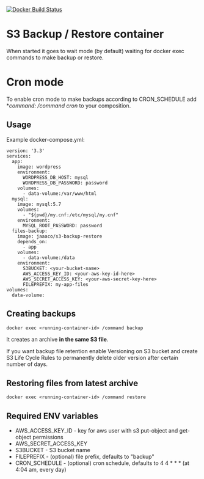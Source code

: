 [![Docker Build Status](https://img.shields.io/docker/build/jaaaco/s3-backup-restore.svg)](https://hub.docker.com/r/jaaaco/s3-backup-restore/)

# S3 Backup / Restore container

When started it goes to wait mode (by default) waiting for docker exec commands 
to make backup or restore. 

# Cron mode

To enable cron mode to make backups according to CRON_SCHEDULE add **command: /command cron* to your composition.

## Usage

Example docker-compose.yml:

```
version: '3.3'
services:
  app:
    image: wordpress
    environment:
      WORDPRESS_DB_HOST: mysql
      WORDPRESS_DB_PASSWORD: password
    volumes:
      - data-volume:/var/www/html
  mysql:
    image: mysql:5.7
    volumes:
      - "${pwd}/my.cnf:/etc/mysql/my.cnf"
    environment:
      MYSQL_ROOT_PASSWORD: password
  files-backup:
    image: jaaaco/s3-backup-restore
    depends_on:
      - app
    volumes:
      - data-volume:/data
    environment:
      S3BUCKET: <your-bucket-name>
      AWS_ACCESS_KEY_ID: <your-aws-key-id-here>
      AWS_SECRET_ACCESS_KEY: <your-aws-secret-key-here>
      FILEPREFIX: my-app-files
volumes:
  data-volume:
```

## Creating backups

```
docker exec <running-container-id> /command backup
```


It creates an archive **in the same S3 file**.

If you want backup file retention enable Versioning on S3 bucket and create S3 Life Cycle Rules to permanently 
delete older version after certain number of days.

## Restoring files from latest archive

```
docker exec <running-container-id> /command restore
```

## Required ENV variables

* AWS_ACCESS_KEY_ID - key for aws user with s3 put-object and get-object permissions
* AWS_SECRET_ACCESS_KEY
* S3BUCKET - S3 bucket name
* FILEPREFIX - (optional) file prefix, defaults to "backup"
* CRON_SCHEDULE - (optional) cron schedule, defaults to 4 4 * * * (at 4:04 am, every day)

